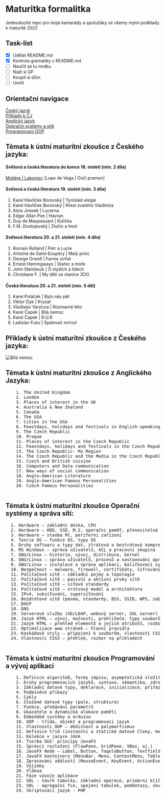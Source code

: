 # Maturitka formalitka
Jednoduché repo pro moje kamarády a spolužáky se všemy mými podklady k maturitě 2022

## Task-list
- [x] Udělat README.md
- [x] Kontrola gramatiky v README.md
- [ ] Naučit se tu mrdku
- [ ] Najít si GF
- [ ] Koupit si dům
- [ ] Umřít

## Orientační navigace
  [Český jazyk](#témata-k-ústní-maturitní-zkoušce-z-českého-jazyka)<br>
  [Příklady k ČJ](#příklady-k-ústní-maturitní-zkoušce-z-českého-jazyka)<br>
  [Anglický jazyk](#témata-k-ústní-maturitní-zkoušce-z-českého-jazyka)<br>
  [Operační systémy a sítě](#témata-k-ústní-maturitní-zkoušce-operační-systémy-a-správa-sítí)<br>
  [Programovaní OOP](#témata-k-ústní-maturitní-zkoušce-programování-a-vývoj-aplikací)<br>

## Témata k ústní maturitní zkoušce z Českého jazyka:

#### Světová a česká literatura do konce 18. století (min. 2 díla)
   [Moliére | Lakomec](cestina/lakomec.md)
   [Lope de Vega | Ovčí pramen]

#### Světová a česká literatura 19. století (min. 3 díla)
 <ol>
 <li>Karel Havlíček Borovský | Tyrolské elegie</li>
  <li>Karel Havlíček Borovský | Křest svatého Vladimíra</li>
  <li>Alois Jirásek | Lucerna</li>
  <li>Edgar Allan Poe | Havran</li>
  <li>Guy de Maupassant | Kulička</li>
  <li>F.M. Dostojevskij | Zločin a trest</li>
  </ol>

#### Světová literatura 20. a 21. století (min. 4 díla)
  <ol>
  <li>Romain Rolland | Petr a Lucie</li>
  <li>Antoine de Saint-Exupéry | Malý princ</li>
  <li>George Orwell | Farma zvířat</li>
  <li>Ernest Hemingways | Stařec a moře</li>
  <li>John Steinbeck | O myších a lidech </li>
  <li>Christiane F. | My děti ze stanice ZOO</li>
  </ol>

#### Česká literatura 20. a 21. století (min. 5 děl)

  <ol>
  <li>Karel Poláček | Bylo nás pět</li>
  <li>Viktor Dyk | Krysař</li>
  <li>Vladislav Vančura | Rozmarné léto</li>
  <li>Karel Čapek | Bilá nemoc</li>
  <li>Karel Čapek | R.U.R</li>
  <li>Ladislav Fuks | Spalovač mrtvol</li>
  </ol>

## Příklady k ústní maturitní zkoušce z Českého jazyka:
   ![Bílá nemoc](bila_nemoc.png)

## Témata k ústní maturitní zkoušce z Anglického Jazyka:
  <pre>
    1. The United Kingdom
    2. London
    3. Places of interest in the UK
    4. Australia & New Zealand
    5. Canada
    6. The USA
    7. Cities in the USA
    8. Feastdays, holidays and festivals in English-speaking countries
    9. The Czech Republic
    10. Prague
    11. Places of interest in the Czech Republic
    12. Feastdays, holidays and festivals in the Czech Republic
    13. The Czech Republic- My Region
    14. The Czech Republic and the Media in the Czech Republic
    15. Czech and British cuisine
    16. Computers and Data communication
    17. New ways of social communication
    18. Anglo-American Literature
    19. Anglo-American Famous Personalities
    20. Czech Famous Personalities
    </pre>


## Témata k ústní maturitní zkoušce Operační systémy a správa sítí:

<pre>
  1. Hardware — základní deska, CPU
  2. Hardware — HDD, SSD, M.2, operační paměť, přenositelná media
  3. Hardware — stavba PC, periferní zařízení
  4. Teorie OS — funkce OS, typy OS
  5. Druhy softwaru a typy dat, ztrátová a beztrátová komprese
  6. MS Windows — správa uživatelů, ACL a pracovní skupina
  7. GNU/Linux — historie, vývoj, distribuce, kernel
  8. GNU/Linux — správa uživatelů, procesů a nastavování oprávnění k souborům a složkám
  9. GNU/Linux — instalace a správa aplikací, balíčkovací systémy, konfigurace síťového rozhraní
  10. Bezpečnost — malware, firewall, certifikáty, šifrování
  11. Počítačové sítě — základní pojmy a topologie
  12. Počítačové sítě — pasivní a aktivní prvky sítě
  13. Počítačové sítě — síťové standardy
  14. Počítačové sítě — vrstvový model a architektura
  15. IPv4, subsíťování, supersíťování
  16. Bezdrátové sítě (pásma, standardy, BSS, SSID, WPS, zabezpečení)
  17. DHCP
  18. DNS
  19. Serverové služby (AD/LDAP, webový server, SOL server)
  20. Jazyk HTML — vývoj, možnosti, prohlížeče, typy souborů
  21. Jazyk HTML — přehled elementů a jejich atributů, rozbor na příkladech
  22. Optimalizace www stránek — hlavní pravidla
  23. Kaskádové styly — připojení k souborům, vlastnosti CSS, rozbor na příkladech
  24. Vlastnosti CSS3 — přehled, rozbor na příkladech
  </pre>


## Témata k ústní maturitní zkoušce Programování a vývoj aplikací
  <pre>
    1. Definice algoritmů, formy zápisu, asymptotická složitost
    2. Druhy programovacích jazyků, syntaxe, sémantika, zdrojový kód, kompilátor
    3. Základní datové typy, deklarace, inicializace, přiřazení, operátor sizeof, mat. operace
    4. Podmíněné příkazy
    5. Cykly
    6. Složené datové typy (pole, struktura)
    7. Funkce, předávání parametrů
    8. Ukazatele a dynamická alokace paměti
    9. Embedded systémy a Arduino
    10. OOP - třída, objekt a programovací jazyk
    11. Vlastnosti OOP — dědičnost a polymorfismus
    12. Definice tříd (instanční a statické datové členy, metody, zapouzdření, konstruktory)
    13. Kolekce v jazyce JAVA
    14. Tvorba GUI- principy JavaFX
    15. Správci rozložení (FlowPane, GridPane, VBox, aj.)
    16. JavaFX Node — Label, Button, TogeleButton, Textfield, aj.
    17. JavaFX kontejnery (MenuBar, Menu, ContextMenu, TableView, WebView a.j.)
    18. Zpracování událostí (MouseEvent, KeyEvent, ActionEvent, WindowEvent, aj.)
    19. Výjimky
    20. Vlákna
    21. Fáze vývoje aplikace
    22. SOL - návrh tabulky, základní operace, primární klíč, cizí klíč
    23. SOL - agregační fce, spojení tabulek, poddotazy, skupiny (GROUP BY, HAVING, aj.)
    24. Skriptovací jazyk - PHP
    </pre>
